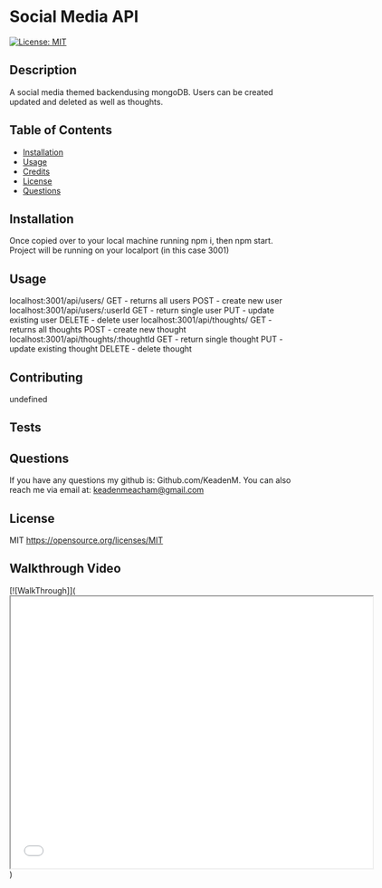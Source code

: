 
# Social Media API

[![License: MIT](https://img.shields.io/badge/License-MIT-yellow.svg)](https://opensource.org/licenses/MIT)
    

## Description
A social media themed backendusing mongoDB. Users can be created updated and deleted as well as thoughts.

## Table of Contents
- [Installation](#installation)
- [Usage](#usage)
- [Credits](#credits)
- [License](#license)
- [Questions](#questions)

## Installation
Once copied over to your local machine running npm i, then npm start. Project will be running on your localport (in this case 3001)

## Usage
localhost:3001/api/users/
GET - returns all users
POST - create new user
localhost:3001/api/users/:userId
GET - return single user
PUT - update existing user
DELETE - delete user
localhost:3001/api/thoughts/
GET - returns all thoughts
POST - create new thought
localhost:3001/api/thoughts/:thoughtId
GET - return single thought
PUT - update existing thought
DELETE - delete thought

## Contributing
undefined

## Tests


## Questions
If you have any questions my github is: Github.com/KeadenM. You can also reach me via email at: keadenmeacham@gmail.com

## License
MIT https://opensource.org/licenses/MIT

## Walkthrough Video
[![WalkThrough]](<iframe src="mmeijimgabbpbgpdklnllpncmdofkcpn/app.html#/files/977a3391-e9bb-451d-y39a-83502e5c6a64" width="640" height="480"></iframe>)

